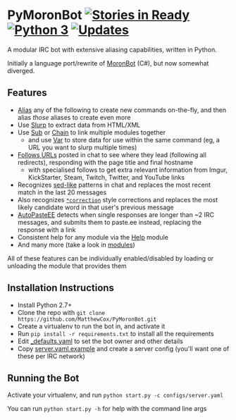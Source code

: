 PyMoronBot [![Stories in Ready](https://badge.waffle.io/MatthewCox/PyMoronBot.png?label=ready&title=Ready)](https://waffle.io/MatthewCox/PyMoronBot) [![Python 3](https://pyup.io/repos/github/MatthewCox/PyMoronBot/python-3-shield.svg)](https://pyup.io/repos/github/MatthewCox/PyMoronBot/) [![Updates](https://pyup.io/repos/github/MatthewCox/PyMoronBot/shield.svg)](https://pyup.io/repos/github/MatthewCox/PyMoronBot/)
==========

A modular IRC bot with extensive aliasing capabilities, written in Python.

Initially a language port/rewrite of [MoronBot](https://github.com/MatthewCox/MoronBot/) (C#), but now somewhat diverged.

Features
--------
* [Alias](pymoronbot/modules/admin/Alias.py) any of the following to create new commands on-the-fly, and then alias *those* aliases to create even more
* Use [Slurp](pymoronbot/modules/utils/Slurp.py) to extract data from HTML/XML
* Use [Sub](pymoronbot/modules/utils/Sub.py) or [Chain](pymoronbot/modules/utils/Chain.py) to link multiple modules together
  * and use [Var](pymoronbot/modules/utils/Var.py) to store data for use within the same command (eg, a URL you want to slurp multiple times)
* [Follows URLs](pymoronbot/modules/automatic/URLFollow.py) posted in chat to see where they lead (following all redirects), responding with the page title and final hostname
  * with specialised follows to get extra relevant information from Imgur, KickStarter, Steam, Twitch, Twitter, and YouTube links
* Recognizes [sed-like](pymoronbot/modules/commands/Sed.py) patterns in chat and replaces the most recent match in the last 20 messages
* Also recognizes [`*correction`](pymoronbot/modules/automatic/AsterFix.py) style corrections and replaces the most likely candidate word in that user's previous message
* [AutoPasteEE](pymoronbot/modules/postprocess/AutoPasteEE.py) detects when single responses are longer than ~2 IRC messages, and submits them to paste.ee instead, replacing the response with a link
* Consistent help for any module via the [Help](pymoronbot/modules/commands/Help.py) module
* And many more (take a look in [modules](pymoronbot/modules))

All of these features can be individually enabled/disabled by loading or unloading the module that provides them

Installation Instructions
-------------------------
* Install Python 2.7+
* Clone the repo with `git clone https://github.com/MatthewCox/PyMoronBot.git`
* Create a virtualenv to run the bot in, and activate it
* Run `pip install -r requirements.txt` to install all the requirements
* Edit [_defaults.yaml](configs/_defaults.yaml) to set the bot owner and other details
* Copy [server.yaml.example](configs/server.yaml.example) and create a server config (you'll want one of these per IRC network)

Running the Bot
---------------
Activate your virtualenv, and run `python start.py -c configs/server.yaml`

You can run `python start.py -h` for help with the command line args
